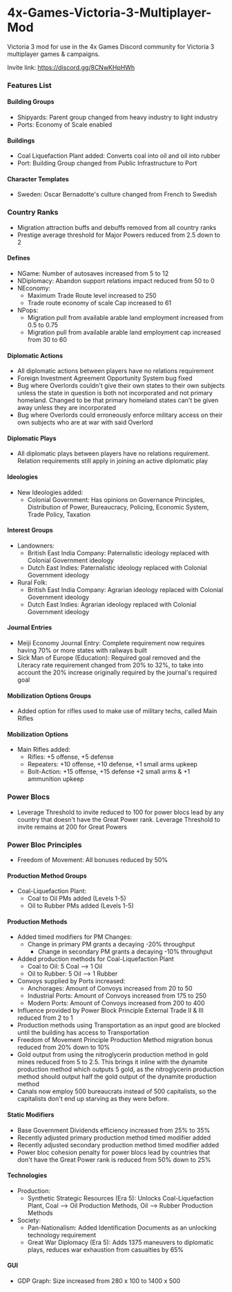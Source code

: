 # 4x-Games-Victoria-3-Multiplayer-Mod
Victoria 3 mod for use in the 4x Games Discord community for Victoria 3 multiplayer games & campaigns.

Invite link: https://discord.gg/8CNwKHpHWh

### Features List ###
#### Building Groups ####
- Shipyards: Parent group changed from heavy industry to light industry
- Ports: Economy of Scale enabled

#### Buildings ####
- Coal Liquefaction Plant added: Converts coal into oil and oil into rubber
- Port: Building Group changed from Public Infrastructure to Port

#### Character Templates ####
- Sweden: Oscar Bernadotte's culture changed from French to Swedish

### Country Ranks ###
- Migration attraction buffs and debuffs removed from all country ranks
- Prestige average threshold for Major Powers reduced from 2.5 down to 2

#### Defines ####
- NGame: Number of autosaves increased from 5 to 12
- NDiplomacy: Abandon support relations impact reduced from 50 to 0
- NEconomy:
    - Maximum Trade Route level increased to 250
    - Trade route economy of scale Cap increased to 61
- NPops:
    - Migration pull from available arable land employment increased from 0.5 to 0.75
    - Migration pull from available arable land employment cap increased from 30 to 60

#### Diplomatic Actions ####
- All diplomatic actions between players have no relations requirement
- Foreign Investment Agreement Opportunity System bug fixed
- Bug where Overlords couldn't give their own states to their own subjects unless the state in question is both not incorporated and not primary homeland. Changed to be that primary homeland states can't be given away unless they are incorporated
- Bug where Overlords could erroneously enforce military access on their own subjects who are at war with said Overlord

#### Diplomatic Plays ####
- All diplomatic plays between players have no relations requirement. Relation requirements still apply in joining an active diplomatic play

#### Ideologies ####
- New Ideologies added:
    - Colonial Government: Has opinions on Governance Principles, Distribution of Power, Bureaucracy, Policing, Economic System, Trade Policy, Taxation

#### Interest Groups ####
- Landowners:
    - British East India Company: Paternalistic ideology replaced with Colonial Government ideology
    - Dutch East Indies: Paternalistic ideology replaced with Colonial Government ideology
- Rural Folk:
    - British East India Company: Agrarian ideology replaced with Colonial Government ideology
    - Dutch East Indies: Agrarian ideology replaced with Colonial Government ideology

#### Journal Entries ####
- Meiji Economy Journal Entry: Complete requirement now requires having 70% or more states with railways built
- Sick Man of Europe (Education): Required goal removed and the Literacy rate requirement changed from 20% to 32%, to take into account the 20% increase originally required by the journal's required goal

#### Mobilization Options Groups ####
- Added option for rifles used to make use of military techs, called Main Rifles

#### Mobilization Options ####
- Main Rifles added:
    - Rifles: +5 offense, +5 defense
    - Repeaters: +10 offense, +10 defense, +1 small arms upkeep
    - Bolt-Action: +15 offense, +15 defense +2 small arms & +1 ammunition upkeep

### Power Blocs ###
- Leverage Threshold to invite reduced to 100 for power blocs lead by any country that doesn't have the Great Power rank. Leverage Threshold to invite remains at 200 for Great Powers

### Power Bloc Principles ###
- Freedom of Movement: All bonuses reduced by 50%

#### Production Method Groups ####
- Coal-Liquefaction Plant:
    - Coal to Oil PMs added (Levels 1-5)
    - Oil to Rubber PMs added (Levels 1-5)

#### Production Methods ####
- Added timed modifiers for PM Changes:
    - Change in primary PM grants a decaying -20% throughput
	  - Change in secondary PM grants a decaying -10% throughput
- Added production methods for Coal-Liquefaction Plant
    - Coal to Oil: 5 Coal --> 1 Oil
    - Oil to Rubber: 5 Oil --> 1 Rubber
- Convoys supplied by Ports increased:
    - Anchorages: Amount of Convoys increased from 20 to 50
    - Industrial Ports: Amount of Convoys increased from 175 to 250
    - Modern Ports: Amount of Convoys increased from 200 to 400
- Influence provided by Power Block Principle External Trade II & III reduced from 2 to 1
- Production methods using Transportation as an input good are blocked until the building has access to Transportation
- Freedom of Movement Principle Production Method migration bonus reduced from 20% down to 10%
- Gold output from using the nitroglycerin production method in gold mines reduced from 5 to 2.5. This brings it inline with the dynamite production method which outputs 5 gold, as the nitroglycerin production method should output half the gold output of the dynamite production method
- Canals now employ 500 bureaucrats instead of 500 capitalists, so the capitalists don't end up starving as they were before.

#### Static Modifiers ####
- Base Government Dividends efficiency increased from 25% to 35%
- Recently adjusted primary production method timed modifier added
- Recently adjusted secondary production method timed modifier added
- Power bloc cohesion penalty for power blocs lead by countries that don't have the Great Power rank is reduced from 50% down to 25%

#### Technologies ####
- Production:
    - Synthetic Strategic Resources (Era 5): Unlocks Coal-Liquefaction Plant, Coal --> Oil Production Methods, Oil --> Rubber Production Methods
- Society:
    - Pan-Nationalism: Added Identification Documents as an unlocking technology requirement
    - Great War Diplomacy (Era 5): Adds 1375 maneuvers to diplomatic plays, reduces war exhaustion from casualties by 65%

#### GUI ####
- GDP Graph: Size increased from 280 x 100 to 1400 x 500

